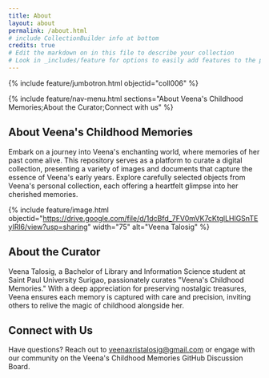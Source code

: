 ```yaml
---
title: About
layout: about
permalink: /about.html
# include CollectionBuilder info at bottom
credits: true
# Edit the markdown on in this file to describe your collection
# Look in _includes/feature for options to easily add features to the page
---
```


{% include feature/jumbotron.html objectid="coll006" %}

{% include feature/nav-menu.html sections="About Veena's Childhood Memories;About the Curator;Connect with us" %}

## About Veena's Childhood Memories


Embark on a journey into Veena's enchanting world, where memories of her past come alive. This repository serves as a platform to curate a digital collection, presenting a variety of images and documents that capture the essence of Veena's early years. Explore carefully selected objects from Veena's personal collection, each offering a heartfelt glimpse into her cherished memories.

{% include feature/image.html objectid="https://drive.google.com/file/d/1dcBfd_7FV0mVK7cKtglLHlGSnTEyIRl6/view?usp=sharing" width="75" alt="Veena Talosig" %}


## About the Curator

Veena Talosig, a Bachelor of Library and Information Science student at Saint Paul University Surigao, passionately curates "Veena's Childhood Memories." With a deep appreciation for preserving nostalgic treasures, Veena ensures each memory is captured with care and precision, inviting others to relive the magic of childhood alongside her.


## Connect with Us


Have questions? Reach out to veenaxristalosig@gmail.com or engage with our community on the Veena's Childhood Memories GitHub Discussion Board.
